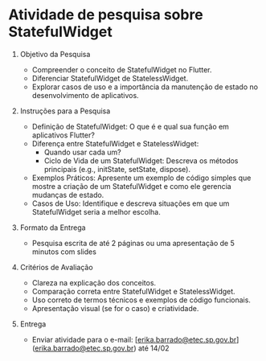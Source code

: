 # Atividade de pesquisa sobre StatefulWidget 

1. Objetivo da Pesquisa

    * Compreender o conceito de StatefulWidget no Flutter.
    * Diferenciar StatefulWidget de StatelessWidget.
    * Explorar casos de uso e a importância da manutenção de estado no desenvolvimento de aplicativos.
2. Instruções para a Pesquisa
    * Definição de StatefulWidget: O que é e qual sua função em aplicativos Flutter?
    * Diferença entre StatefulWidget e StatelessWidget: 
        * Quando usar cada um?
        * Ciclo de Vida de um StatefulWidget: Descreva os métodos principais (e.g., initState, setState, dispose).
    * Exemplos Práticos: Apresente um exemplo de código simples que mostre a criação de um StatefulWidget e como ele gerencia mudanças de estado.
    * Casos de Uso: Identifique e descreva situações em que um StatefulWidget seria a melhor escolha.
3. Formato da Entrega
    * Pesquisa escrita de até 2 páginas ou uma apresentação de 5 minutos com slides
4. Critérios de Avaliação
    * Clareza na explicação dos conceitos.
    * Comparação correta entre StatefulWidget e StatelessWidget.
    * Uso correto de termos técnicos e exemplos de código funcionais.
    * Apresentação visual (se for o caso) e criatividade.
5. Entrega
    * Enviar atividade para o e-mail: [erika.barrado@etec.sp.gov.br] (erika.barrado@etec.sp.gov.br) até 14/02